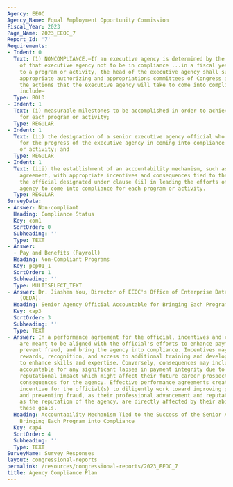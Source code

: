```yaml
---
Agency: EEOC
Agency_Name: Equal Employment Opportunity Commission
Fiscal_Year: 2023
Page_Name: 2023_EEOC_7
Report_Id: '7'
Requirements:
- Indent: 0
  Text: (1) NONCOMPLIANCE.—If an executive agency is determined by the Inspector General
    of that executive agency not to be in compliance ...in a fiscal year with respect
    to a program or activity, the head of the executive agency shall submit to the
    appropriate authorizing and appropriations committees of Congress a plan describing
    the actions that the executive agency will take to come into compliance. The plan...shall
    include—
  Type: BOLD
- Indent: 1
  Text: (i) measurable milestones to be accomplished in order to achieve compliance
    for each program or activity;
  Type: REGULAR
- Indent: 1
  Text: (ii) the designation of a senior executive agency official who shall be accountable
    for the progress of the executive agency in coming into compliance for each program
    or activity; and
  Type: REGULAR
- Indent: 1
  Text: (iii) the establishment of an accountability mechanism, such as a performance
    agreement, with appropriate incentives and consequences tied to the success of
    the official designated under clause (ii) in leading the efforts of the executive
    agency to come into compliance for each program or activity.
  Type: REGULAR
SurveyData:
- Answer: Non-compliant
  Heading: Compliance Status
  Key: com1
  SortOrder: 0
  Subheading: ''
  Type: TEXT
- Answer:
  - Pay and Benefits (Payroll)
  Heading: Non-Compliant Programs
  Key: pcp01_1
  SortOrder: 1
  Subheading: ''
  Type: MULTISELECT_TEXT
- Answer: Dr. Jiashen You, Director of EEOC's Office of Enterprise Data and Analytics
    (OEDA).
  Heading: Senior Agency Official Accountable for Bringing Each Program into Compliance
  Key: cap3
  SortOrder: 3
  Subheading: ''
  Type: TEXT
- Answer: In a performance agreement for the official, incentives and consequences
    are meant to be aligned with the official's efforts to enhance payment accuracy,
    prevent fraud, and bring the agency into compliance. Incentives may include financial
    rewards, recognition, and access to additional training and development opportunities
    to enhance skills and expertise. Conversely, consequences may include being held
    accountable for any significant lapses in payment integrity due to gross negligence,
    reputational impact which might affect their future career prospects, and legal
    consequences for the agency. Effective performance agreements create a strong
    incentive for the official(s) to diligently work toward improving payment accuracy
    and preventing fraud, as their professional advancement and reputation, as well
    as the reputation of the agency, are directly affected by their ability to meet
    these goals.
  Heading: Accountability Mechanism Tied to the Success of the Senior Agency Official
    Bringing Each Program into Compliance
  Key: cap4
  SortOrder: 4
  Subheading: ''
  Type: TEXT
SurveyName: Survey Responses
layout: congressional-reports
permalink: /resources/congressional-reports/2023_EEOC_7
title: Agency Compliance Plan
---
```

